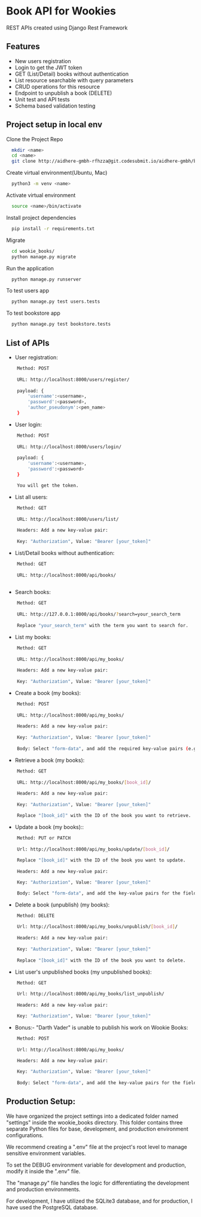 
# Book API for Wookies

REST APIs created using Django Rest Framework

## Features

- New users registration 
- Login to get the JWT token
- GET (List/Detail) books without authentication
- List resource searchable with query parameters
- CRUD operations for this resource
- Endpoint to unpublish a book (DELETE)
- Unit test and API tests
- Schema based validation testing

## Project setup in local env

Clone the Project Repo

```bash
  mkdir <name>
  cd <name>
  git clone http://aidhere-gmbh-rfhzza@git.codesubmit.io/aidhere-gmbh/book-api-for-wookies-gzlaiu
```
Create virtual environment(Ubuntu, Mac)

```bash
  python3 -m venv <name>
```
Activate virtual environment
```bash
  source <name>/bin/activate
```
Install project dependencies
```bash
  pip install -r requirements.txt
```
Migrate
```bash
  cd wookie_books/
  python manage.py migrate
```
Run the application
```bash
  python manage.py runserver
```
To test users app
```bash
  python manage.py test users.tests 
```
To test bookstore app
```bash
  python manage.py test bookstore.tests 
```


## List of APIs

* User registration:
```bash
    Method: POST
    
    URL: http://localhost:8000/users/register/
	
    payload: {
        'username':<username>,
        'password':<password>,
        'author_pseudonym':<pen_name>
    }
```
* User login:
```bash
    Method: POST
    
    URL: http://localhost:8000/users/login/
	
    payload: {
        'username':<username>,
        'password':<password>		
    }

    You will get the token.
```
* List all users:
```bash
    Method: GET
    
    URL: http://localhost:8000/users/list/
	
    Headers: Add a new key-value pair:
    
    Key: "Authorization", Value: "Bearer [your_token]"

```
* List/Detail books without authentication:
```bash
    Method: GET
    
    URL: http://localhost:8000/api/books/
	
```
* Search books:
```bash
    Method: GET
    
    URL: http://127.0.0.1:8000/api/books/?search=your_search_term
	
    Replace "your_search_term" with the term you want to search for.

```
* List my books:
```bash
    Method: GET
    
    URL: http://localhost:8000/api/my_books/
    
    Headers: Add a new key-value pair:
    
    Key: "Authorization", Value: "Bearer [your_token]"

```
* Create a book (my books):
```bash
    Method: POST
    
    URL: http://localhost:8000/api/my_books/
	
    Headers: Add a new key-value pair:
    
    Key: "Authorization", Value: "Bearer [your_token]"
    
    Body: Select "form-data", and add the required key-value pairs (e.g., title, description, cover_image, price).
```
* Retrieve a book (my books):
```bash
    Method: GET
    
    URL: http://localhost:8000/api/my_books/[book_id]/
    
    Headers: Add a new key-value pair:
    
    Key: "Authorization", Value: "Bearer [your_token]"

    Replace "[book_id]" with the ID of the book you want to retrieve.
```
* Update a book (my books)::
```bash
    Method: PUT or PATCH
    
    Url: http://localhost:8000/api/my_books/update/[book_id]/
	
    Replace "[book_id]" with the ID of the book you want to update.
    
    Headers: Add a new key-value pair:

    Key: "Authorization", Value: "Bearer [your_token]"

    Body: Select "form-data", and add the key-value pairs for the fields you want to update (e.g., title, description, cover_image, price).
```
*  Delete a book (unpublish) (my books):
```bash
    Method: DELETE
    
    Url: http://localhost:8000/api/my_books/unpublish/[book_id]/
    
    Headers: Add a new key-value pair:
    
    Key: "Authorization", Value: "Bearer [your_token]"
	
    Replace "[book_id]" with the ID of the book you want to delete.
```
*  List user's unpublished books (my unpublished books):
```bash
    Method: GET
    
    Url: http://localhost:8000/api/my_books/list_unpublish/
	
    Headers: Add a new key-value pair:

    Key: "Authorization", Value: "Bearer [your_token]"
```
*  Bonus:- "Darth Vader" is unable to publish his work on Wookie Books:
```bash
    Method: POST
    
    Url: http://localhost:8000/api/my_books/
	
    Headers: Add a new key-value pair:

    Key: "Authorization", Value: "Bearer [your_token]"
    
    Body: Select "form-data", and add the key-value pairs for the fields you want to update (e.g., title, description, cover_image, price).
```


## Production Setup:

We have organized the project settings into a dedicated folder named "settings" inside the wookie_books directory. This folder contains three separate Python files for base, development, and production environment configurations.

We recommend creating a ".env" file at the project's root level to manage sensitive environment variables.

To set the DEBUG environment variable for development and production, modify it inside the ".env" file.

The "manage.py" file handles the logic for differentiating the development and production environments.

For development, I have utilized the SQLite3 database, and for production, I have used the PostgreSQL database.
